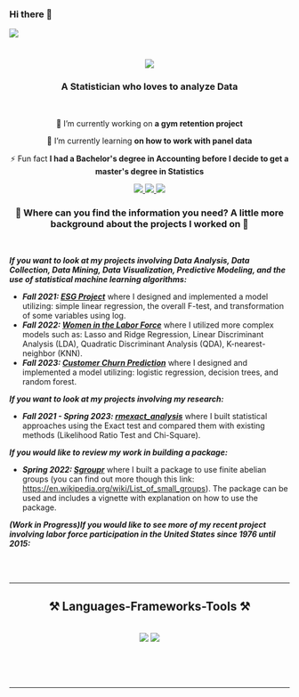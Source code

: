 ### Hi there 👋

<!--
**Karene123/Karene123** is a ✨ _special_ ✨ repository because its `README.md` (this file) appears on your GitHub profile.

Here are some ideas to get you started:

- 🔭 I’m currently working on ...
- 🌱 I’m currently learning ...
- 👯 I’m looking to collaborate on ...
- 🤔 I’m looking for help with ...
- 💬 Ask me about ...
- 📫 How to reach me: .
- 😄 Pronouns: ...
- ⚡ Fun fact: ...
-->

<img align="center" src="https://visitor-badge.laobi.icu/badge?page_id=Karene123.Karene123" />

<h1 align="center">
    <img src="https://readme-typing-svg.herokuapp.com/?font=Righteous&size=35&center=true&vCenter=true&width=500&height=70&duration=4000&lines=Hi+There!+👋;+I'm+Karene+!+Nice+to+Meet+you+!;" />
</h1>

<h3 align="center">A Statistician who loves to analyze Data </h3>

<br/>

<div align="center">
 
 🔭 I’m currently working on **a gym retention project**
 
 🌱 I’m currently learning **on how to work with panel data**

⚡ Fun fact **I had a Bachelor's degree in Accounting before I decide to get a master's degree in Statistics**

 </div>
 
<div align="center"> 
  <a href="mailto:kmatokanana448@gmail.com">
    <img src="https://img.shields.io/badge/Gmail-333333?style=for-the-badge&logo=gmail&logoColor=red" />
  </a>
  <a href="https://www.linkedin.com/in/matoka-nana-karene-cecilia/" target="_blank">
    <img src="https://img.shields.io/badge/LinkedIn-0077B5?style=for-the-badge&logo=linkedin&logoColor=white" target="_blank" />
  </a>
  <a href="https://github.com/Karene123" target="_blank">
     <img src="https://img.shields.io/badge/Portfolio-FF5722?style=for-the-badge&logo=todoist&logoColor=white" target="_blank" /> <!-- sqlite, safari, google-chrome are other good icon options -->
  </a>
</div>

<h3 align="center"> 🔭 Where can you find the information you need? A little more background about the projects I worked on 🔭 </h3>

<br/>

<div align="left">

***If you want to look at my projects involving Data Analysis, Data Collection, Data Mining, Data Visualization, Predictive Modeling, and the use of statistical machine learning algorithms:***   
 - ***Fall 2021: [ESG Project](https://github.com/Karene123/ESG-Project)*** where I designed and implemented a model utilizing: simple linear regression, the overall F-test, and transformation of some variables using log.
 - ***Fall 2022: [Women in the Labor Force](https://github.com/Karene123/Women_in_the_labor_force)*** where I utilized more complex models such as: Lasso and Ridge Regression, Linear Discriminant Analysis (LDA), Quadratic Discriminant Analysis (QDA), K-nearest-neighbor (KNN).
 - ***Fall 2023: [Customer Churn Prediction](https://github.com/Karene123/Customer-Churn)*** where I designed and implemented a model utilizing: logistic regression, decision trees, and random forest.
   
***If you want to look at my projects involving my research:***
 - ***Fall 2021 - Spring 2023: [rmexact_analysis](https://github.com/gerardlab/rmexact_analysis)*** where I built statistical approaches using the Exact test and compared them with existing methods (Likelihood Ratio Test and Chi-Square).

***If you would like to review my work in building a package:***
- ***Spring 2022: [Sgroupr](https://github.com/gerardlab/rmexact_analysis)*** where I built a package to use finite abelian groups (you can find out more though this link: https://en.wikipedia.org/wiki/List_of_small_groups). The package can be used and includes a vignette with explanation on how to use the package.
  
***(Work in Progress)If you would like to see more of my recent project involving labor force participation in the United States since 1976 until 2015:***



 </div>


<br/><br/>

<hr/>

<h2 align="center">⚒️ Languages-Frameworks-Tools ⚒️</h2>
<br/>
<div align="center">
    <img src="https://skillicons.dev/icons?i=bootstrap,html,github,git,r" />
    <img src="https://skillicons.dev/icons?i=python,pandas, numpy, dplyr, plotly, mysql" /><br>
</div>

<br/>


<br/><br/>

<hr/>

<br/>
